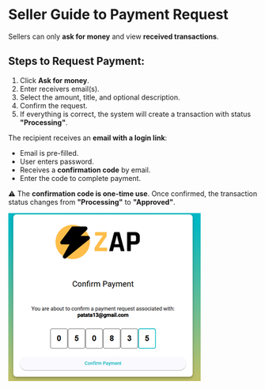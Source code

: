 # Seller Guide to Payment Request

Sellers can only **ask for money** and view **received transactions**.

## Steps to Request Payment:
1. Click **Ask for money**.
2. Enter receivers email(s).
3. Select the amount, title, and optional description.
4. Confirm the request.
5. If everything is correct, the system will create a transaction with status **"Processing"**.

The recipient receives an **email with a login link**:
- Email is pre-filled.
- User enters password.
- Receives a **confirmation code** by email.
- Enter the code to complete payment.

⚠️ The **confirmation code is one-time use**. Once confirmed, the transaction status changes from **"Processing"** to **"Approved"**.

![Confirmation Code](./images/confirm-payment.png)
